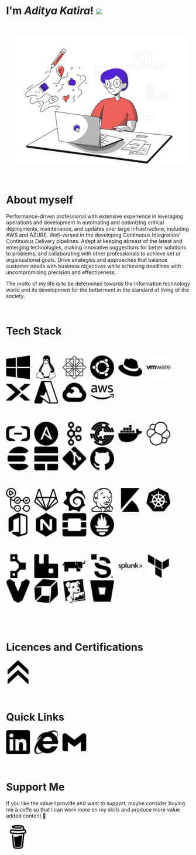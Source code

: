# I'm ***Aditya Katira***! <img src="https://raw.githubusercontent.com/MartinHeinz/MartinHeinz/master/wave.gif" height="21">

&nbsp;

<p align="center">
    <img src="SVG\Blogging Minimalistic\Blogging Minimalistic\blogging.svg" width="480px"/>
</p>

&nbsp;

# About myself

Performance-driven professional with extensive experience in leveraging operations and development in automating and optimizing critical deployments, maintenance, and updates over large infrastructure, including AWS and AZURE. Well-versed in the developing Continuous Integration/ Continuous Delivery pipelines. Adept at keeping abreast of the latest and emerging technologies, making innovative suggestions for better solutions to problems, and collaborating with other professionals to achieve set or organizational goals. Drive strategies and approaches that balance customer needs with business objectives while achieving deadlines with uncompromising precision and effectiveness.

The motto of my life is to be determined towards the Information technology world and its development for the betterment in the standard of living of the society.

&nbsp;
# Tech Stack

<br>

<a href=""><td align="center" width="140" height="112.43"><img src="SVG/windows.svg" width="65px"/></a>&nbsp;&nbsp;
<a href=""><td align="center" width="140" height="112.43"><img src="SVG/linux.svg" width="65px"/></a>&nbsp;&nbsp;
<a href=""><td align="center" width="140" height="112.43"><img src="SVG/centos.svg" width="65px"/></a>&nbsp;&nbsp;
<a href=""><td align="center" width="140" height="112.43"><img src="SVG/ubuntu.svg" width="65px"/></a>&nbsp;&nbsp;
<a href=""><td align="center" width="140" height="112.43"><img src="SVG/redhat.svg" width="65px"/></a>&nbsp;&nbsp;
<a href=""><td align="center" width="140" height="112.43"><img src="SVG/vmware.svg" width="65px"/></a>&nbsp;&nbsp;
<a href=""><td align="center" width="140" height="112.43"><img src="SVG/nutanix.svg" width="65px"/></a>&nbsp;&nbsp;
<a href=""><td align="center" width="140" height="112.43"><img src="SVG/microsoftazure.svg" width="65px"/></a>&nbsp;&nbsp;
<a href=""><td align="center" width="140" height="112.43"><img src="SVG/googlecloud.svg" width="65px"/></a>&nbsp;&nbsp;
<a href=""><td align="center" width="140" height="112.43"><img src="SVG/amazonaws.svg" width="65px"/></a>&nbsp;&nbsp;

&nbsp;

<a href=""><td align="center" width="140" height="112.43"><img src="SVG/alibabacloud.svg" width="65px"/></a>&nbsp;&nbsp;
<a href=""><td align="center" width="140" height="112.43"><img src="SVG/ansible.svg" width="65px"/></a>&nbsp;&nbsp;
<a href=""><td align="center" width="140" height="112.43"><img src="SVG/apachekafka.svg" width="65px"/></a>&nbsp;&nbsp;
<a href=""><td align="center" width="140" height="112.43"><img src="SVG/chef.svg" width="65px"/></a>&nbsp;&nbsp;
<a href=""><td align="center" width="140" height="112.43"><img src="SVG/docker.svg" width="65px"/></a>&nbsp;&nbsp;
<a href=""><td align="center" width="140" height="112.43"><img src="SVG/elastic.svg" width="65px"/></a>&nbsp;&nbsp;
<a href=""><td align="center" width="140" height="112.43"><img src="SVG/elasticsearch.svg" width="65px"/></a>&nbsp;&nbsp;
<a href=""><td align="center" width="140" height="112.43"><img src="SVG/elasticstack.svg" width="65px"/></a>&nbsp;&nbsp;
<a href=""><td align="center" width="140" height="112.43"><img src="SVG/git.svg" width="65px"/></a>&nbsp;&nbsp;
<a href=""><td align="center" width="140" height="112.43"><img src="SVG/github.svg" width="65px"/></a>&nbsp;&nbsp;

&nbsp;

<a href=""><td align="center" width="140" height="112.43"><img src="SVG/githubactions.svg" width="65px"/></a>&nbsp;&nbsp;
<a href=""><td align="center" width="140" height="112.43"><img src="SVG/gitlab.svg" width="65px"/></a>&nbsp;&nbsp;
<a href=""><td align="center" width="140" height="112.43"><img src="SVG/grafana.svg" width="65px"/></a>&nbsp;&nbsp;
<a href=""><td align="center" width="140" height="112.43"><img src="SVG/jenkins.svg" width="65px"/></a>&nbsp;&nbsp;
<a href=""><td align="center" width="140" height="112.43"><img src="SVG/kibana.svg" width="65px"/></a>&nbsp;&nbsp;
<a href=""><td align="center" width="140" height="112.43"><img src="SVG/kubernetes.svg" width="65px"/></a>&nbsp;&nbsp;
<a href=""><td align="center" width="140" height="112.43"><img src="SVG/microsoftoffice.svg" width="65px"/></a>&nbsp;&nbsp;
<a href=""><td align="center" width="140" height="112.43"><img src="SVG/nginx.svg" width="65px"/></a>&nbsp;&nbsp;
<a href=""><td align="center" width="140" height="112.43"><img src="SVG/openstack.svg" width="65px"/></a>&nbsp;&nbsp;
<a href=""><td align="center" width="140" height="112.43"><img src="SVG/prometheus.svg" width="65px"/></a>&nbsp;&nbsp;

&nbsp;

<a href=""><td align="center" width="140" height="112.43"><img src="SVG/puppet.svg" width="65px"/></a>&nbsp;&nbsp;
<a href=""><td align="center" width="140" height="112.43"><img src="SVG/rabbitmq.svg" width="65px"/></a>&nbsp;&nbsp;
<a href=""><td align="center" width="140" height="112.43"><img src="SVG/rancher.svg" width="65px"/></a>&nbsp;&nbsp;
<a href=""><td align="center" width="140" height="112.43"><img src="SVG/saltstack.svg" width="65px"/></a>&nbsp;&nbsp;
<a href=""><td align="center" width="140" height="112.43"><img src="SVG/splunk.svg" width="65px"/></a>&nbsp;&nbsp;
<a href=""><td align="center" width="140" height="112.43"><img src="SVG/terraform.svg" width="65px"/></a>&nbsp;&nbsp;
<a href=""><td align="center" width="140" height="112.43"><img src="SVG/vagrant.svg" width="65px"/></a>&nbsp;&nbsp;
<a href=""><td align="center" width="140" height="112.43"><img src="SVG/dynatrace.svg" width="65px"/></a>&nbsp;&nbsp;
<a href=""><td align="center" width="140" height="112.43"><img src="SVG/datadog.svg" width="65px"/></a>&nbsp;&nbsp;
<a href=""><td align="center" width="140" height="112.43"><img src="SVG/bitbucket.svg" width="65px"/></a>&nbsp;&nbsp;


<br>

&nbsp;

# Licences and Certifications

<a href="https://www.credly.com/users/aditya-katira"><td align="center" width="140" height="112.43">
                <img src="SVG/acclaim.svg" width="65px"/></a>&nbsp;&nbsp;          
                                    
                          

&nbsp;

# Quick Links

<a href="https://www.linkedin.com/in/adityakatira/"><td align="center" width="140" height="112.43">
                <img src="SVG/linkedin.svg" width="65px"/></a>&nbsp;&nbsp;
<a href="https://adityakatira.com"><td align="center" width="140" height="112.43">
                <img src="SVG/internetexplorer.svg" width="65px"/></a>&nbsp;&nbsp;
<a href="mailto:adityakatira28@gmail.com"><td align="center" width="140" height="112.43">
                <img src="SVG/gmail.svg" width="65px"/></a>&nbsp;&nbsp;


&nbsp;
# Support Me

If you like the value I provide and want to support, maybe consider buying me a coffe so that I can work more on my skills and produce more value added content 🙌
<br><br>
<a href="https://www.buymeacoffee.com/AdityaKatira"><td align="center" width="140" height="112.43">
                <img src="SVG/buymeacoffee.svg" width="65px"/></a>










